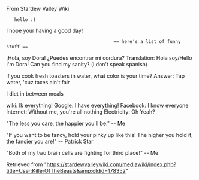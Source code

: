 From Stardew Valley Wiki

```
   hello :) 
```

I hope your having a good day!

```
                                        == here's a list of funny stuff ==
```

¡Hola, soy Dora! ¿Puedes encontrar mi cordura? Translation: Hola soy/Hello I'm Dora! Can you find my sanity? (i don't speak spanish)

if you cook fresh toasters in water, what color is your time? Answer: Tap water, 'cuz taxes ain't fair

I diet in between meals

wiki: Ik everything! Google: I have everything! Facebook: I know everyone Internet: Without me, you're all nothing Electricity: Oh Yeah?

"The less you care, the happier you'll be." -- Me

"If you want to be fancy, hold your pinky up like this! The higher you hold it, the fancier you are!" -- Patrick Star

"Both of my two brain cells are fighting for third place!" -- Me

Retrieved from "https://stardewvalleywiki.com/mediawiki/index.php?title=User:KillerOfTheBeasts&amp;oldid=178352"